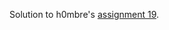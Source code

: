 Solution to h0mbre's [assignment 19](https://github.com/h0mbre/Learning-C/tree/master/Assignment-19).
